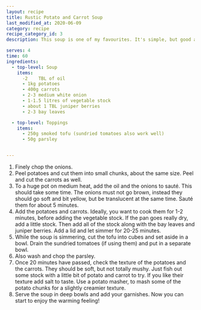 ```yaml
---
layout: recipe
title: Rustic Potato and Carrot Soup
last_modified_at: 2020-06-09
category: recipe
recipe_category_id: 3
description: This soup is one of my favourites. It's simple, but good and reminds me of my childhood. My mum used to make it with roux (a combination of flour and butter to thicken the soup) and some sausages. No butter and sausage in this recipe, but believe you won't miss them! smoked tofu makes a great replacement for the sausages and just mash a few of the potato chunks at the end to make the soup a bit thicker. I honestly eat this at least once a week from October until January. Try it and you'll understand why... Potatoes are life!

serves: 4
time: 60
ingredients:
  - top-level: Soup
    items:
      -2	TBL of oil
      - 1kg potatoes
      - 400g carrots
      - 2-3 medium white onion
      - 1-1.5 litres of vegetable stock
      - about 1 TBL juniper berries
      - 2-3 bay leaves

  - top-level: Toppings
    items:
      - 250g smoked tofu (sundried tomatoes also work well)
      - 50g parsley


---
```

1.	Finely chop the onions.
2.	Peel potatoes and cut them into small chunks, about the same size. Peel and cut the carrots as well.
3.	To a huge pot on medium heat, add the oil and the onions to sauté. This should take some time. The onions must not go brown, instead they should go soft and bit yellow, but be translucent at the same time. Sauté them for about 5 minutes.
4.	Add the potatoes and carrots. Ideally, you want to cook them for 1-2 minutes, before adding the vegetable stock. If the pan goes really dry, add a little stock. Then add all of the stock along with the bay leaves and juniper berries. Add a lid and let simmer for 20-25 minutes.
5.	While the soup is simmering, cut the tofu into cubes and set aside in a bowl. Drain the sundried tomatoes (if using them) and put in a separate bowl.
6.	Also wash and chop the parsley.
6.	Once 20 minutes have passed, check the texture of the potatoes and the carrots. They should be soft, but not totally mushy. Just fish out some stock with a little bit of potato and carrot to try. If you like their texture add salt to taste. Use a potato masher, to mash some of the potato chunks for a slightly creamier texture.
7.	Serve the soup in deep bowls and add your garnishes. Now you can start to enjoy the warming feeling!
